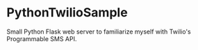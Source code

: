 # PythonTwilioSample
Small Python Flask web server to familiarize myself with Twilio's Programmable SMS API.
